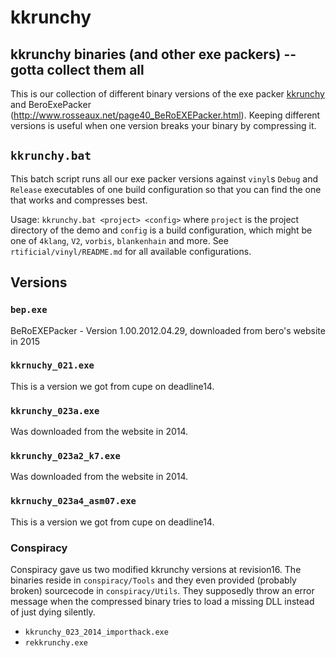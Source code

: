 # kkrunchy
## kkrunchy binaries (and other exe packers) -- gotta collect them all

This is our collection of different binary versions of the exe packer [kkrunchy](http://www.farbrausch.de/~fg/kkrunchy/) and BeroExePacker (http://www.rosseaux.net/page40_BeRoEXEPacker.html). Keeping different versions is useful when one version breaks your binary by compressing it.

## `kkrunchy.bat`
This batch script runs all our exe packer versions against `vinyl`s `Debug` and `Release` executables of one build configuration so that you can find the one that works and compresses best.

Usage: `kkrunchy.bat <project> <config>` where `project` is the project directory of the demo and `config` is a build configuration, which might be one of `4klang`, `V2`, `vorbis`, `blankenhain` and more. See `rtificial/vinyl/README.md` for all available configurations.

## Versions

### `bep.exe`
BeRoEXEPacker - Version 1.00.2012.04.29, downloaded from bero's website in 2015

### `kkrnuchy_021.exe`
This is a version we got from cupe on deadline14.

### `kkrunchy_023a.exe`
Was downloaded from the website in 2014.

### `kkrunchy_023a2_k7.exe`
Was downloaded from the website in 2014.

### `kkrnuchy_023a4_asm07.exe`
This is a version we got from cupe on deadline14.

### Conspiracy
Conspiracy gave us two modified kkrunchy versions at revision16. The binaries reside in `conspiracy/Tools` and they even provided (probably broken) sourcecode in `conspiracy/Utils`. They supposedly throw an error message when the compressed binary tries to load a missing DLL instead of just dying silently.

* `kkrunchy_023_2014_importhack.exe`
* `rekkrunchy.exe`
